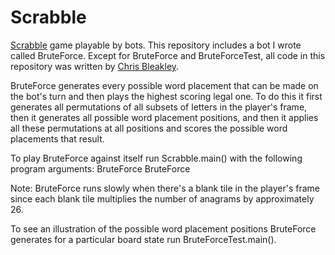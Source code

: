 # Scrabble
[Scrabble](https://en.wikipedia.org/wiki/Scrabble) game playable by bots. This repository includes a bot I wrote called BruteForce. Except for BruteForce and BruteForceTest, all code in this repository was written by [Chris Bleakley](https://people.ucd.ie/chris.bleakley).

BruteForce generates every possible word placement that can be made on the bot's turn and then plays the highest scoring legal one. To do this it first generates all permutations of all subsets of letters in the player's frame, then it generates all possible word placement positions, and then it applies all these permutations at all positions and scores the possible word placements that result.

To play BruteForce against itself run Scrabble.main() with the following program arguments: BruteForce BruteForce

Note: BruteForce runs slowly when there's a blank tile in the player's frame since each blank tile multiplies the number of anagrams by approximately 26.

To see an illustration of the possible word placement positions BruteForce generates for a particular board state run BruteForceTest.main().
